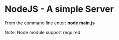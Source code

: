 # NodeJS - A simple Server

From the command line enter: **node main.js**

Note: Node module support required
